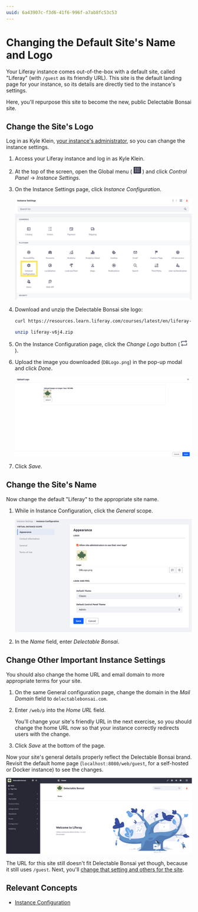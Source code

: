 ```yaml
---
uuid: 6a43907c-f3d6-41f6-996f-a7ab8fc53c53
---
```

# Changing the Default Site's Name and Logo

Your Liferay instance comes out-of-the-box with a default site, called "Liferay" (with `/guest` as its friendly URL). This site is the default landing page for your instance, so its details are directly tied to the instance's settings. 

Here, you'll repurpose this site to become the new, public Delectable Bonsai site.

## Change the Site's Logo

Log in as Kyle Klein, [your instance's administrator](https://learn.liferay.com/w/courses/liferay-administrator/users-accounts-organizations/managing-users#create-an-administrator), so you can change the instance settings.

1. Access your Liferay instance and log in as Kyle Klein.

1. At the top of the screen, open the Global menu ( ![Applications menu](../../images/icon-applications-menu.png) ) and click *Control Panel* &rarr; *Instance Settings*.

1. On the Instance Settings page, click *Instance Configuration*.

   ![The default site's name and logo are set on the Instance Configuration screen.](./changing-the-default-sites-name-and-logo/images/01.png)

1. Download and unzip the Delectable Bonsai site logo:

   ```bash
   curl https://resources.learn.liferay.com/courses/latest/en/liferay-v6j4.zip -O
   ```

   ```bash
   unzip liferay-v6j4.zip
   ```

1. On the Instance Configuration page, click the *Change Logo* button ( ![Change icon](../../images/icon-change.png) ).

1. Upload the image you downloaded (`DBLogo.png`) in the pop-up modal and click *Done*.

   ![Use the pop-up modal to upload the Delectable Bonsai logo.](./changing-the-default-sites-name-and-logo/images/02.png)

1. Click *Save*.

## Change the Site's Name

Now change the default "Liferay" to the appropriate site name.

1. While in Instance Configuration, click the *General* scope.

   ![Click the General scope to change the site's name.](./changing-the-default-sites-name-and-logo/images/03.png)

1. In the *Name* field, enter *Delectable Bonsai*.

## Change Other Important Instance Settings

You should also change the home URL and email domain to more appropriate terms for your site.

1. On the same General configuration page, change the domain in the *Mail Domain* field to `delectablebonsai.com`.

1. Enter `/web/p` into the *Home URL* field.

   You'll change your site's friendly URL in the next exercise, so you should change the home URL now so that your instance correctly redirects users with the change.

1. Click *Save* at the bottom of the page.

Now your site's general details properly reflect the Delectable Bonsai brand. Revisit the default home page (`localhost:8080/web/guest`, for a self-hosted or Docker instance) to see the changes.

![The default home page now has the Delectable Bonsai name and logo.](./changing-the-default-sites-name-and-logo/images/05.png)

The URL for this site still doesn't fit Delectable Bonsai yet though, because it still uses `/guest`. Next, you'll [change that setting and others for the site](./changing-your-public-sites-settings.md).

## Relevant Concepts

* [Instance Configuration](https://learn.liferay.com/w/dxp/system-administration/configuring-liferay/virtual-instances/instance-configuration)
